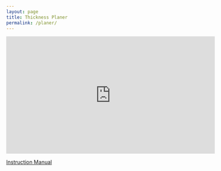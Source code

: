 ```yaml
---
layout: page
title: Thickness Planer
permalink: /planer/
---
```


<iframe width="560" height="315" src="https://www.youtube.com/embed/vxyQJCMLCsI" title="YouTube video player" frameborder="0" allow="accelerometer; autoplay; clipboard-write; encrypted-media; gyroscope; picture-in-picture" allowfullscreen></iframe>

[Instruction Manual]()